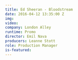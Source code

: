 ```yaml
---
title: Ed Sheeran - Bloodstream
date: 2016-04-12 13:35:00 Z
img: 
video: 
company: London Alley
runtime: Promo
director: Emil Nava
producers: Leanne Stott
role: Production Manager
is-featured: 
---
```


